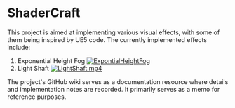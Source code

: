 # ShaderCraft
This project is aimed at implementing various visual effects, with some of them being inspired by UE5 code. 
The currently implemented effects include:
1. Exponential Height Fog [![ExpontialHeightFog]()](https://cdn.jsdelivr.net/gh/Magic0Conch/gallery/blogs/pictures/ExpontialHeightFog2.gif)
2. Light Shaft  [![LightShaft.mp4]()](https://onedrive.live.com/embed?cid=41A7953B88DE463A&resid=41A7953B88DE463A%2110604&authkey=AMtWKLLRTeVRxgU)

The project's GitHub wiki serves as a documentation resource where details and implementation notes are recorded. It primarily serves as a memo for reference purposes.
